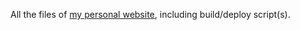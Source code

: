 All the files of [my personal website](https://sebastiano.tronto.net),
including build/deploy script(s).

